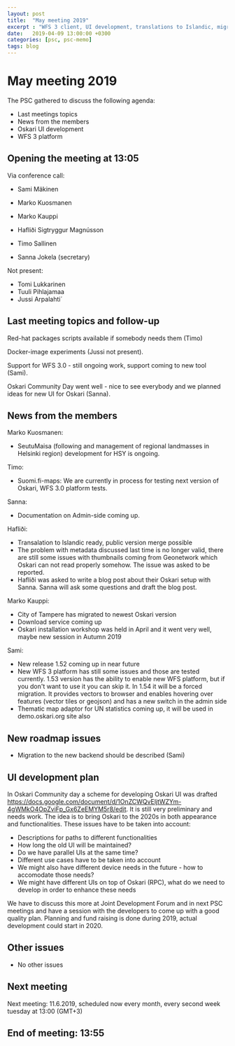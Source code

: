 ```yaml
---
layout: post
title:  "May meeting 2019"
excerpt : "WFS 3 client, UI development, translations to Islandic, migration for WFS platform"
date:   2019-04-09 13:00:00 +0300
categories: [psc, psc-memo]
tags: blog
---
```


# May meeting 2019

The PSC gathered to discuss the following agenda:

- Last meetings topics
- News from the members
- Oskari UI development
- WFS 3 platform

## Opening the meeting at 13:05

Via conference call:

- Sami Mäkinen
- Marko Kuosmanen
- Marko Kauppi
- Hafliði Sigtryggur Magnússon
- Timo Sallinen

- Sanna Jokela (secretary)

Not present:

- Tomi Lukkarinen
- Tuuli Pihlajamaa
- Jussi Arpalahti´

## Last meeting topics and follow-up

Red-hat packages scripts available if somebody needs them (Timo)

Docker-image experiments (Jussi not present).

Support for WFS 3.0 - still ongoing work, support coming to new tool (Sami).

Oskari Community Day went well - nice to see everybody and we planned ideas for new UI for Oskari (Sanna).

## News from the members

Marko Kuosmanen:
- SeutuMaisa (following and management of regional landmasses in Helsinki region) development for HSY is ongoing.

Timo: 
- Suomi.fi-maps: We are currently in process for testing next version of Oskari, WFS 3.0 platform tests.

Sanna:
- Documentation on Admin-side coming up.

Hafliði: 
- Transalation to Islandic ready, public version merge possible
- The problem with metadata discussed last time is no longer valid, there are still some issues with thumbnails coming from Geonetwork which Oskari can not read properly somehow. The issue was asked to be reported.
- Hafliði was asked to write a blog post about their Oskari setup with Sanna. Sanna will ask some questions and draft the blog post.

Marko Kauppi:
- City of Tampere has migrated to newest Oskari version
- Download service coming up
- Oskari installation workshop was held in April and it went very well, maybe new session in Autumn 2019

Sami: 
- New release 1.52 coming up in  near future
- New WFS 3 platform has still some issues and those are tested currently. 1.53 version has the ability to enable new WFS platform, but if you don't want to use it you can skip it. In 1.54 it will be  a forced migration. It provides vectors to browser and enables hovering over features (vector tiles or geojson) and has a new switch in the admin side
- Thematic map adaptor for UN statistics coming up, it will be used in demo.oskari.org site also

## New roadmap issues

- Migration to the new backend should be described (Sami)

## UI development plan

In Oskari Community day a scheme for developing Oskari UI was drafted https://docs.google.com/document/d/1OnZCWQvEljtWZYm-4gWMkO4OpZviFp_Gx6ZeEMYM5r8/edit. It is still very preliminary and needs work. The idea is to bring Oskari to the 2020s in both appearance and functionalities. These issues have to be taken into account:

- Descriptions for paths to different functionalities
- How long the old UI will be maintained?
- Do we have parallel UIs at the same time?
- Different use cases have to be taken into account
- We might also have different device needs in the future - how to accomodate those needs?
- We might have different UIs on top of Oskari (RPC), what do we need to develop in order to enhance these needs

We have to discuss this more at Joint Development Forum and in next PSC meetings and have a session with the developers to come up with a good quality plan. Planning and fund raising is done during 2019, actual development could start in 2020. 

## Other issues

- No other issues

## Next meeting

Next meeting: 11.6.2019, scheduled now every month, every second week tuesday at 13:00 (GMT+3)

## End of meeting: 13:55
